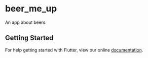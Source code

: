# beer_me_up

An app about beers

## Getting Started

For help getting started with Flutter, view our online
[documentation](https://flutter.io/).
